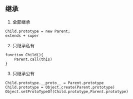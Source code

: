 ## 继承
1. 全部继承
```
Child.prototype = new Parent;
extends + super
```
2. 只继承私有
```
function Child(){
    Parent.call(this)
}
```
3. 只继承公有
```
Child.prototype.__proto__ = Parent.prototype
Child.prototype = Object.create(Parent.prototype)
Object.setProtoTypeOf(Child.prototype,Parent.prototype)
```
